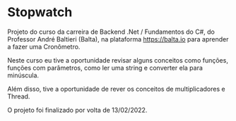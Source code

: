 # Stopwatch

Projeto do curso da carreira de Backend .Net / Fundamentos do C#, do Professor André Baltieri (Balta), na plataforma https://balta.io para aprender a fazer uma Cronômetro.

Neste curso eu tive a oportunidade revisar alguns conceitos como funções, funções com parâmetros, como ler uma string e converter ela para minúscula.

Além disso, tive a oportunidade de rever os conceitos de multiplicadores e Thread.

O projeto foi finalizado por volta de 13/02/2022.
